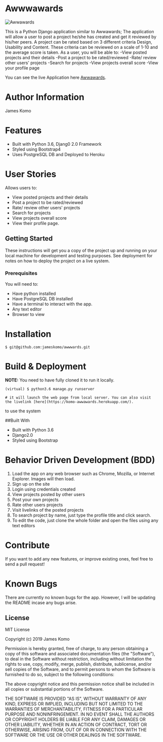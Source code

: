 # Awwwawards 

![Awwawards](https://www.wns.com/Portals/0/Images/AwardsCardImage/537/WNS-BW-HR-Excellence-Award_card.jpg)

This is a Python Django application similar to Awwawards; The application will allow a user to post a project he/she has created and get it reviewed by his/her peers. A project can be rated based on 3 different criteria Design, Usability and Content. These criteria can be reviewed on a scale of 1-10 and the average score is taken. As a user, you will be able to:  -View posted projects and their details  -Post a project to be rated/reviewed  -Rate/ review other users' projects  -Search for projects   -View projects overall score  -View your profile page

You can see the live Application here [Awwawards](https://komo-awwawards.herokuapp.com/).

Author Information
========
James Komo 

Features
========

- Built with Python 3.6, Djang0 2.0 Framework
- Styled using Bootstrap4
- Uses PostgreSQL DB and Deployed to Heroku

User Stories
============

Allows users to:
- View posted projects and their details
- Post a project to be rated/reviewed
- Rate/ review other users' projects
- Search for projects 
- View projects overall score
- View their profile page.

## Getting Started

These instructions will get you a copy of the project up and running on your local machine for development and testing purposes. See deployment for notes on how to deploy the project on a live system.

### Prerequisites

You will need to:

-   Have python installed
-   Have PostgreSQL DB installed
-   Have a terminal to interact with the app.
-   Any text editor
-   Browser to view


Installation
========

    $ git@github.com:jameskomo/awwwards.git


Build & Deployment
========

**NOTE:** You need to have fully cloned it to run it locally.


    (virtual) $ python3.6 manage.py runserver

    # it will launch the web page from local server. You can also visit the livelink [here](https://komo-awwawards.herokuapp.com/).
 to use the system

##Built With

- Built with Python 3.6
- Django2.0
- Styled using Bootstrap

Behavior Driven Development (BDD)
==================================
1. Load the app on any web browser such as Chrome, Mozilla, or Internet Explorer. Images will then load.
2. Sign up on the site
3. Login using credentials created
4. View projects posted by other users
5. Post your own projects
6. Rate other users projects
7. Visit livelinks of the posted projects
8. To search project by name, just type the profile title and click search. 
9. To edit the code, just clone the whole folder and open the files using any text editors



Contribute
========

If you want to add any new features, or improve existing ones, feel free to send a pull request!

Known Bugs
========
There are currently no known bugs for the app. However, I will be updating the README incase any bugs arise.

## License

MIT License

Copyright (c) 2019 James Komo

Permission is hereby granted, free of charge, to any person obtaining a copy
of this software and associated documentation files (the "Software"), to deal
in the Software without restriction, including without limitation the rights
to use, copy, modify, merge, publish, distribute, sublicense, and/or sell
copies of the Software, and to permit persons to whom the Software is
furnished to do so, subject to the following conditions:

The above copyright notice and this permission notice shall be included in all
copies or substantial portions of the Software.

THE SOFTWARE IS PROVIDED "AS IS", WITHOUT WARRANTY OF ANY KIND, EXPRESS OR
IMPLIED, INCLUDING BUT NOT LIMITED TO THE WARRANTIES OF MERCHANTABILITY,
FITNESS FOR A PARTICULAR PURPOSE AND NONINFRINGEMENT. IN NO EVENT SHALL THE
AUTHORS OR COPYRIGHT HOLDERS BE LIABLE FOR ANY CLAIM, DAMAGES OR OTHER
LIABILITY, WHETHER IN AN ACTION OF CONTRACT, TORT OR OTHERWISE, ARISING FROM,
OUT OF OR IN CONNECTION WITH THE SOFTWARE OR THE USE OR OTHER DEALINGS IN THE
SOFTWARE.
